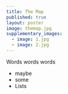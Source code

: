 ```yaml
---
title: The Map
published: true
layout: poster
image: themap.jpg
supplementary_images: 
  - image: 1.jpg
  - image: 2.jpg
---
```


Words words words

* maybe
* some 
* Lists